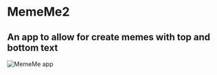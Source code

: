 # MemeMe2

## An app to allow for create memes with top and bottom text

<img src="https://i.ibb.co/hcf7zDh/Screen-Shot-2020-12-02-at-3-59-26-PM.png"
     alt="MemeMe app" />

